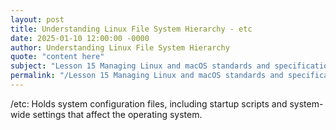 ```yaml
---
layout: post
title: Understanding Linux File System Hierarchy - etc
date: 2025-01-10 12:00:00 -0000
author: Understanding Linux File System Hierarchy
quote: "content here"
subject: "Lesson 15 Managing Linux and macOS standards and specifications"
permalink: "/Lesson 15 Managing Linux and macOS standards and specifications/Understanding Linux File System Hierarchy/Understanding Linux File System Hierarchy - etc"
---
```


/etc: Holds system configuration files, including startup scripts and system-wide settings that affect the operating system.
